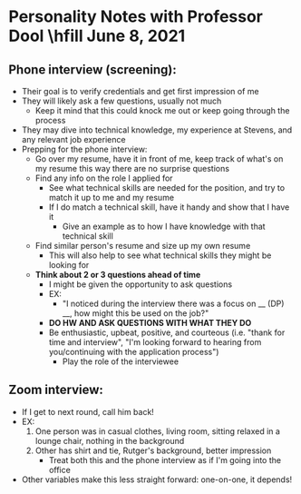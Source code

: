 # Personality Notes with Professor Dool \hfill June 8, 2021

## Phone interview (screening):
- Their goal is to verify credentials and get first impression of me
- They will likely ask a few questions, usually not much
	- Keep it mind that this could knock me out or keep going through the process
- They may dive into technical knowledge, my experience at Stevens, and any relevant job experience
- Prepping for the phone interview:
	- Go over my resume, have it in front of me, keep track of what's on my resume this way there are no surprise questions
	- Find any info on the role I applied for
		- See what technical skills are needed for the position, and try to match it up to me and my resume
		- If I do match a technical skill, have it handy and show that I have it
			- Give an example as to how I have knowledge with that technical skill
	- Find similar person's resume and size up my own resume
		- This will also help to see what technical skills they might be looking for
	- **Think about 2 or 3 questions ahead of time**
		- I might be given the opportunity to ask questions
		- EX: 
			- "I noticed during the interview there was a focus on __ (DP) __, how might this be used on the job?"
		- **DO HW AND ASK QUESTIONS WITH WHAT THEY DO**
		- Be enthusiastic, upbeat, positive, and courteous (i.e. "thank for time and interview", "I'm looking forward to hearing from you/continuing with the application process")
			- Play the role of the interviewee

## Zoom interview:
- If I get to next round, call him back!
- EX:
	1. One person was in casual clothes, living room, sitting relaxed in a lounge chair, nothing in the background
	2. Other has shirt and tie, Rutger's background, better impression
		- Treat both this and the phone interview as if I'm going into the office
- Other variables make this less straight forward: one-on-one, it depends!